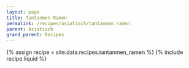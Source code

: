 ```yaml
---
layout: page
title: Tantanmen Ramen
permalink: /recipes/asiatisch/tantanmen_ramen
parent: Asiatisch
grand_parent: Recipes
---
```

{% assign recipe = site.data.recipes.tantanmen_ramen %}
{% include recipe.liquid %}